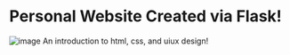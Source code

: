# Personal Website Created via Flask!
![image](https://user-images.githubusercontent.com/74876670/194977068-69587e2e-2ff4-4f15-b988-64e204c6603a.png)
An introduction to html, css, and uiux design!
